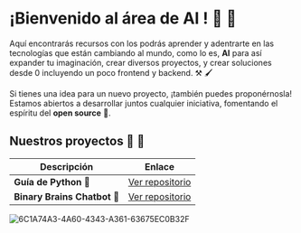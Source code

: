 # ¡Bienvenido al área de AI !  🧠 🤖 

Aquí encontrarás recursos con los podrás aprender y adentrarte en las tecnologías que están cambiando al mundo, como lo es, **AI** para así expander tu imaginación, crear diversos proyectos, y crear soluciones desde 0 incluyendo un poco frontend y backend. ⚒️ 🖌️


Si tienes una idea para un nuevo proyecto, ¡también puedes proponérnosla! Estamos abiertos a desarrollar juntos cualquier iniciativa, fomentando el espíritu del **open source** 🐧.  


## Nuestros proyectos 🧠 🐍 </h2> </summary>
| Descripción | Enlace |
|-------------|:------:|
| **Guía de Python 🐍** | [Ver repositorio](https://github.com/binarybrains-upiicsa/Python-Guide) |
| **Binary Brains Chatbot 🤖** | [Ver repositorio](https://github.com/binarybrains-upiicsa/bb_chatbot_rag) |


![6C1A74A3-4A60-4343-A361-63675EC0B32F](https://github.com/user-attachments/assets/a8c74e34-a410-42c4-819a-8931e885d7b2)

